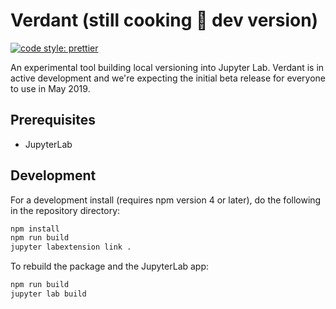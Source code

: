 # Verdant (still cooking :cake: dev version)
[![code style: prettier](https://img.shields.io/badge/code_style-prettier-ff69b4.svg?style=flat-square)](https://github.com/prettier/prettier)

An experimental tool building local versioning into Jupyter Lab. Verdant is in active development and we're expecting the initial beta release for everyone to use in May 2019. 

## Prerequisites

* JupyterLab

## Development

For a development install (requires npm version 4 or later), do the following in the repository directory:

```bash
npm install
npm run build
jupyter labextension link .
```

To rebuild the package and the JupyterLab app:

```bash
npm run build
jupyter lab build
```
